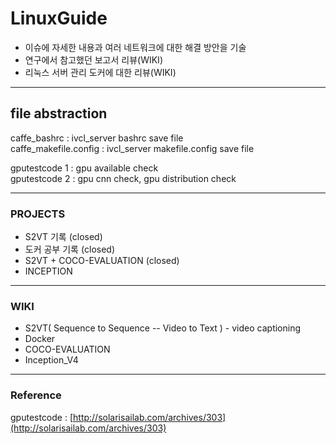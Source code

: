# LinuxGuide

- 이슈에 자세한 내용과 여러 네트워크에 대한 해결 방안을 기술
- 연구에서 참고했던 보고서 리뷰(WIKI)
- 리눅스 서버 관리 도커에 대한 리뷰(WIKI)

---  
## file abstraction 
 
caffe_bashrc : ivcl_server bashrc save file  
caffe_makefile.config : ivcl_server makefile.config save file  

  
gputestcode 1 : gpu available check  
gputestcode 2 : gpu cnn check, gpu distribution check  
  
---  
### PROJECTS
- S2VT 기록 (closed)
- 도커 공부 기록 (closed)
- S2VT + COCO-EVALUATION (closed) 
- INCEPTION
---
### WIKI
- S2VT( Sequence to Sequence -- Video to Text ) - video captioning
- Docker
- COCO-EVALUATION
- Inception_V4
---  
### Reference

gputestcode : [http://solarisailab.com/archives/303](http://solarisailab.com/archives/303)
